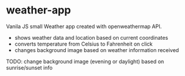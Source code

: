 # weather-app

Vanila JS small Weather app created with openweathermap API.

- shows weather data and location based on current coordinates
- converts temperature from Celsius to Fahrenheit on click
- changes background image based on weather information received

TODO: change background image (evening or daylight) based on sunrise/sunset info
